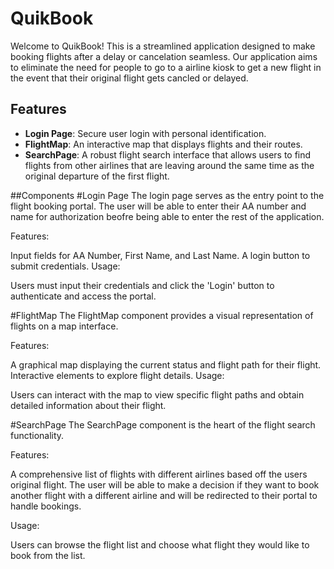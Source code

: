 # QuikBook

Welcome to QuikBook! This is a streamlined application designed to make booking flights after a delay or cancelation seamless. Our application aims to eliminate the need for people to go to a airline kiosk to get a new flight in the event that their original flight gets cancled or delayed. 

## Features

- **Login Page**: Secure user login with personal identification.
- **FlightMap**: An interactive map that displays flights and their routes.
- **SearchPage**: A robust flight search interface that allows users to find flights from other airlines that are leaving around the same time as the original departure of the first flight. 

##Components
#Login Page
The login page serves as the entry point to the flight booking portal. The user will be able to enter their AA number and name for authorization beofre being able to enter the rest of the application. 

Features:

Input fields for AA Number, First Name, and Last Name.
A login button to submit credentials.
Usage:

Users must input their credentials and click the 'Login' button to authenticate and access the portal.

#FlightMap
The FlightMap component provides a visual representation of flights on a map interface.

Features:

A graphical map displaying the current status and flight path for their flight. 
Interactive elements to explore flight details.
Usage:

Users can interact with the map to view specific flight paths and obtain detailed information about their flight.

#SearchPage
The SearchPage component is the heart of the flight search functionality.

Features:

A comprehensive list of flights with different airlines based off the users original flight.
The user will be able to make a decision if they want to book another flight with a different airline and will be redirected to their portal to handle bookings. 

Usage:

Users can browse the flight list and choose what flight they would like to book from the list. 
